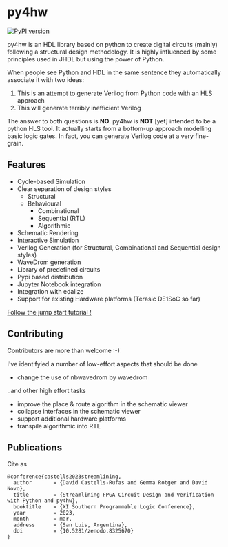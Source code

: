 # py4hw

[![PyPI version](https://badge.fury.io/py/py4hw.svg)](https://badge.fury.io/py/py4hw)

py4hw is an HDL library based on python to create digital circuits (mainly) following a structural design methodology. 
It is highly influenced by some principles used in JHDL but using the power of Python.

When people see Python and HDL in the same sentence they automatically associate it with two ideas:

1. This is an attempt to generate Verilog from Python code with an HLS approach
2. This will generate terribly inefficient Verilog

The answer to both questions is **NO**.
py4hw is **NOT** [yet] intended to be a python HLS tool. It actually starts from a bottom-up approach modelling basic logic gates.
In fact, you can generate Verilog code at a very fine-grain.
 
## Features ##

- Cycle-based Simulation
- Clear separation of design styles 
   - Structural
   - Behavioural
      - Combinational
      - Sequential (RTL)
      - Algorithmic
- Schematic Rendering
- Interactive Simulation
- Verilog Generation (for Structural, Combinational and Sequential design styles)
- WaveDrom generation
- Library of predefined circuits
- Pypi based distribution
- Jupyter Notebook integration
- Integration with edalize
- Support for existing Hardware platforms (Terasic DE1SoC so far)


[Follow the jump start tutorial !](tutorial/README.md)


## Contributing ##

Contributors are more than welcome :-)

I've identifyied a number of low-effort aspects that should be done

- change the use of nbwavedrom by wavedrom

..and other high effort tasks

- improve the place & route algorithm in the schematic viewer
- collapse interfaces in the schematic viewer
- support additional hardware platforms 
- transpile algorithmic into RTL

## Publications ##

Cite as
```
@conference{castells2023streamlining,
  author       = {David Castells-Rufas and Gemma Rotger and David Novo},
  title        = {Streamlining FPGA Circuit Design and Verification with Python and py4hw},
  booktitle    = {XI Southern Programmable Logic Conference},
  year         = 2023,
  month        = mar,
  address      = {San Luis, Argentina},
  doi          = {10.5281/zenodo.8325670}
}
```
